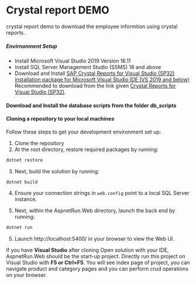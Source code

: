 # Crystal report DEMO
crystal report demo to download the employee informtion using crystal reports.

##### Envirnonment Setup
- Install Microsoft Visual Studio 2019 Version 16.11
- Install SQL Server Management Studio (SSMS) 18 and above
- Download and Install <u>SAP Crystal Reports for Visual Studio (SP32) installation package for Microsoft Visual Studio IDE (VS 2019 and below)</u>
  Recommended to download from the link given [Crystal Reports for Visual Studio (SP32)](https://www.sap.com/cmp/td/sap-crystal-reports-visual-studio-trial.html).

#### Download and Install the database scripts from the folder <b> db_scripts</b>

#### Cloning a repository to your local machines
 
Follow these steps to get your development environment set up:
1. Clone the repository
2. At the root directory, restore required packages by running:
```csharp
dotnet restore
```
3. Next, build the solution by running:
```csharp
dotnet build
```
4. Ensure your connection strings in ```web.config``` point to a local SQL Server instance.

5. Next, within the AspnetRun.Web directory, launch the back end by running:
```csharp
dotnet run
```
5. Launch http://localhost:5400/ in your browser to view the Web UI.

If you have **Visual Studio** after cloning Open solution with your IDE, AspnetRun.Web should be the start-up project. Directly run this project on Visual Studio with **F5 or Ctrl+F5**. You will see index page of project, you can navigate product and category pages and you can perform crud operations on your browser.
 
